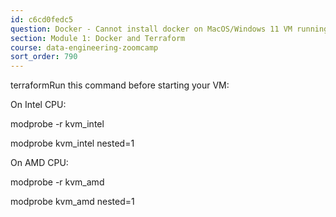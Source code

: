 ```yaml
---
id: c6cd0fedc5
question: Docker - Cannot install docker on MacOS/Windows 11 VM running on top of Linux (due to Nested virtualization).
section: Module 1: Docker and Terraform
course: data-engineering-zoomcamp
sort_order: 790
---
```


terraformRun this command before starting your VM:

On Intel CPU:

modprobe -r kvm_intel

modprobe kvm_intel nested=1

On AMD CPU:

modprobe -r kvm_amd

modprobe kvm_amd nested=1


